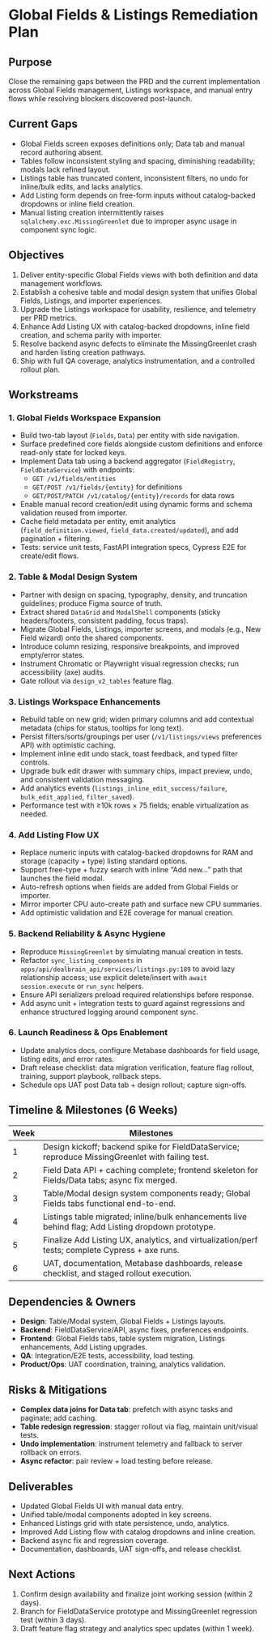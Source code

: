 # Global Fields & Listings Remediation Plan

## Purpose
Close the remaining gaps between the PRD and the current implementation across Global Fields management, Listings workspace, and manual entry flows while resolving blockers discovered post-launch.

## Current Gaps
- Global Fields screen exposes definitions only; Data tab and manual record authoring absent.
- Tables follow inconsistent styling and spacing, diminishing readability; modals lack refined layout.
- Listings table has truncated content, inconsistent filters, no undo for inline/bulk edits, and lacks analytics.
- Add Listing form depends on free-form inputs without catalog-backed dropdowns or inline field creation.
- Manual listing creation intermittently raises `sqlalchemy.exc.MissingGreenlet` due to improper async usage in component sync logic.

## Objectives
1. Deliver entity-specific Global Fields views with both definition and data management workflows.
2. Establish a cohesive table and modal design system that unifies Global Fields, Listings, and importer experiences.
3. Upgrade the Listings workspace for usability, resilience, and telemetry per PRD metrics.
4. Enhance Add Listing UX with catalog-backed dropdowns, inline field creation, and schema parity with importer.
5. Resolve backend async defects to eliminate the MissingGreenlet crash and harden listing creation pathways.
6. Ship with full QA coverage, analytics instrumentation, and a controlled rollout plan.

## Workstreams

### 1. Global Fields Workspace Expansion
- Build two-tab layout (`Fields`, `Data`) per entity with side navigation.
- Surface predefined core fields alongside custom definitions and enforce read-only state for locked keys.
- Implement Data tab using a backend aggregator (`FieldRegistry`, `FieldDataService`) with endpoints:
  - `GET /v1/fields/entities`
  - `GET/POST /v1/fields/{entity}` for definitions
  - `GET/POST/PATCH /v1/catalog/{entity}/records` for data rows
- Enable manual record creation/edit using dynamic forms and schema validation reused from importer.
- Cache field metadata per entity, emit analytics (`field_definition.viewed`, `field_data.created/updated`), and add pagination + filtering.
- Tests: service unit tests, FastAPI integration specs, Cypress E2E for create/edit flows.

### 2. Table & Modal Design System
- Partner with design on spacing, typography, density, and truncation guidelines; produce Figma source of truth.
- Extract shared `DataGrid` and `ModalShell` components (sticky headers/footers, consistent padding, focus traps).
- Migrate Global Fields, Listings, importer screens, and modals (e.g., New Field wizard) onto the shared components.
- Introduce column resizing, responsive breakpoints, and improved empty/error states.
- Instrument Chromatic or Playwright visual regression checks; run accessibility (axe) audits.
- Gate rollout via `design_v2_tables` feature flag.

### 3. Listings Workspace Enhancements
- Rebuild table on new grid; widen primary columns and add contextual metadata (chips for status, tooltips for long text).
- Persist filters/sorts/groupings per user (`/v1/listings/views` preferences API) with optimistic caching.
- Implement inline edit undo stack, toast feedback, and typed filter controls.
- Upgrade bulk edit drawer with summary chips, impact preview, undo, and consistent validation messaging.
- Add analytics events (`listings_inline_edit_success/failure`, `bulk_edit_applied`, `filter_saved`).
- Performance test with ≥10k rows × 75 fields; enable virtualization as needed.

### 4. Add Listing Flow UX
- Replace numeric inputs with catalog-backed dropdowns for RAM and storage (capacity + type) listing standard options.
- Support free-type + fuzzy search with inline “Add new…” path that launches the field modal.
- Auto-refresh options when fields are added from Global Fields or importer.
- Mirror importer CPU auto-create path and surface new CPU summaries.
- Add optimistic validation and E2E coverage for manual creation.

### 5. Backend Reliability & Async Hygiene
- Reproduce `MissingGreenlet` by simulating manual creation in tests.
- Refactor `sync_listing_components` in `apps/api/dealbrain_api/services/listings.py:189` to avoid lazy relationship access; use explicit delete/insert with `await session.execute` or `run_sync` helpers.
- Ensure API serializers preload required relationships before response.
- Add async unit + integration tests to guard against regressions and enhance structured logging around component sync.

### 6. Launch Readiness & Ops Enablement
- Update analytics docs, configure Metabase dashboards for field usage, listing edits, and error rates.
- Draft release checklist: data migration verification, feature flag rollout, training, support playbook, rollback steps.
- Schedule ops UAT post Data tab + design rollout; capture sign-offs.

## Timeline & Milestones (6 Weeks)
| Week | Milestones |
| --- | --- |
| 1 | Design kickoff; backend spike for FieldDataService; reproduce MissingGreenlet with failing test. |
| 2 | Field Data API + caching complete; frontend skeleton for Fields/Data tabs; async fix merged. |
| 3 | Table/Modal design system components ready; Global Fields tabs functional end-to-end. |
| 4 | Listings table migrated; inline/bulk enhancements live behind flag; Add Listing dropdown prototype. |
| 5 | Finalize Add Listing UX, analytics, and virtualization/perf tests; complete Cypress + axe runs. |
| 6 | UAT, documentation, Metabase dashboards, release checklist, and staged rollout execution. |

## Dependencies & Owners
- **Design**: Table/Modal system, Global Fields + Listings layouts.
- **Backend**: FieldDataService/API, async fixes, preferences endpoints.
- **Frontend**: Global Fields tabs, table system migration, Listings enhancements, Add Listing upgrades.
- **QA**: Integration/E2E tests, accessibility, load testing.
- **Product/Ops**: UAT coordination, training, analytics validation.

## Risks & Mitigations
- **Complex data joins for Data tab**: prefetch with async tasks and paginate; add caching.
- **Table redesign regression**: stagger rollout via flag, maintain unit/visual tests.
- **Undo implementation**: instrument telemetry and fallback to server rollback on errors.
- **Async refactor**: pair review + load testing before release.

## Deliverables
- Updated Global Fields UI with manual data entry.
- Unified table/modal components adopted in key screens.
- Enhanced Listings grid with state persistence, undo, analytics.
- Improved Add Listing flow with catalog dropdowns and inline creation.
- Backend async fix and regression coverage.
- Documentation, dashboards, UAT sign-offs, and release checklist.

## Next Actions
1. Confirm design availability and finalize joint working session (within 2 days).
2. Branch for FieldDataService prototype and MissingGreenlet regression test (within 3 days).
3. Draft feature flag strategy and analytics spec updates (within 1 week).
